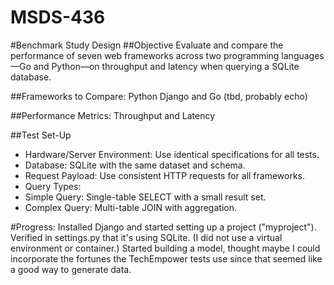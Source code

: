 # MSDS-436

#Benchmark Study Design
##Objective
Evaluate and compare the performance of seven web frameworks across two programming languages—Go and Python—on throughput and latency when querying a SQLite database.

##Frameworks to Compare: Python Django and Go (tbd, probably echo)

##Performance Metrics: Throughput and Latency

##Test Set-Up
* Hardware/Server Environment: Use identical specifications for all tests.
* Database: SQLite with the same dataset and schema.
* Request Payload: Use consistent HTTP requests for all frameworks.
* Query Types:
 * Simple Query: Single-table SELECT with a small result set.
 * Complex Query: Multi-table JOIN with aggregation.


#Progress: 
Installed Django and started setting up a project ("myproject"). Verified in settings.py that it's using SQLite. (I did not use a virtual environment or container.)
Started building a model, thought maybe I could incorporate the fortunes the TechEmpower tests use since that seemed like a good way to generate data.
